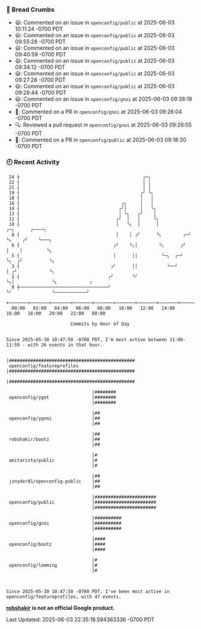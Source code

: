 ### 🍞 Bread Crumbs

 * 😃: Commented on an issue in `openconfig/public` at 2025-06-03 10:11:24 -0700 PDT
 * 😃: Commented on an issue in `openconfig/public` at 2025-06-03 09:55:28 -0700 PDT
 * 😃: Commented on an issue in `openconfig/public` at 2025-06-03 09:40:59 -0700 PDT
 * 😃: Commented on an issue in `openconfig/public` at 2025-06-03 09:34:12 -0700 PDT
 * 😃: Commented on an issue in `openconfig/public` at 2025-06-03 09:27:28 -0700 PDT
 * 😃: Commented on an issue in `openconfig/public` at 2025-06-03 09:26:44 -0700 PDT
 * 😃: Commented on an issue in `openconfig/gnoi` at 2025-06-03 09:26:19 -0700 PDT
 * 💬: Commented on a PR in  `openconfig/gnoi` at 2025-06-03 09:26:04 -0700 PDT
 * 🔍: Reviewed a pull request in  `openconfig/gnoi` at 2025-06-03 09:26:05 -0700 PDT
 * 💬: Commented on a PR in  `openconfig/public` at 2025-06-03 09:18:30 -0700 PDT

### 🕘 Recent Activity
```
 24 ┼                                              ╭─╮
 22 ┤                                              │ │
 21 ┤                                              │ │
 19 ┤                                             ╭╯ ╰╮
 18 ┤                                             │   │
 16 ┤                                      ╭╮     │   │
 14 ┤                                     ╭╯│     │   ╰╮
 13 ┤                                     │ ╰╮   ╭╯    │
 11 ┤                                    ╭╯  │   │     ╰╮
 10 ┤                                    │   ╰╮  │      │           ╭─╮      ╭────╮
  8 ┤                                    │    │ ╭╯      ╰╮        ╭─╯ ╰╮    ╭╯    ╰───╮
  6 ┤                                   ╭╯    ╰╮│        ╰╮      ╭╯    │    │         ╰╮
  5 ┤                                   │      ││         ╰─╮  ╭─╯     ╰╮  ╭╯          ╰╮
  3 ┤                                  ╭╯      ││           ╰──╯        │ ╭╯            ╰╮
  2 ┤                                 ╭╯       ╰╯                       ╰╮│              ╰╮            ╭
  0 ┼─────────────────────────────────╯                                  ╰╯               ╰────────────╯
    +───────+───────+───────+───────+───────+───────+───────+───────+───────+───────+───────+───────+────
  00:00   02:00   04:00   06:00   08:00   10:00   12:00   14:00   16:00   18:00   20:00   22:00   00:00   

						Commits by Hour of Day


Since 2025-05-30 10:47:50 -0700 PDT, I'm most active between 11:00-11:59 - with 26 events in that hour.

```



```
                                |###############################################
 openconfig/featureprofiles     |###############################################
                                |###############################################

                                |########
 openconfig/ygot                |########
                                |########

                                |##
 openconfig/ygnmi               |##
                                |##

                                |##
 robshakir/bootz                |##
                                |##

                                |#
 amitarista/public              |#
                                |#

                                |##
 jsnyder81/openconfig-public    |##
                                |##

                                |#######################
 openconfig/public              |#######################
                                |#######################

                                |##########
 openconfig/gnoi                |##########
                                |##########

                                |####
 openconfig/bootz               |####
                                |####

                                |#
 openconfig/lemming             |#
                                |#



Since 2025-05-30 10:47:50 -0700 PDT, I've been most active in openconfig/featureprofiles, with 47 events.

```
**[robshakir](mailto:robjs@google.com) is not an official Google product.**  


Last Updated: 2025-06-03 22:35:18.594363336 -0700 PDT
